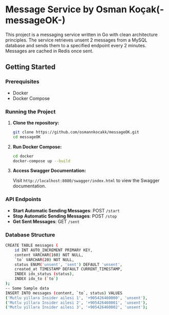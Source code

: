 # Message Service by Osman Koçak(-messageOK-)

This project is a messaging service written in Go with clean architecture principles. The service retrieves unsent 2 messages from a MySQL database and sends them to a specified endpoint every 2 minutes. Messages are cached in Redis once sent.

## Getting Started

### Prerequisites

- Docker
- Docker Compose

### Running the Project

1. **Clone the repository:**

   ```bash
   git clone https://github.com/osmannkocakk/messageOK.git
   cd messageOK
   ```

3. **Run Docker Compose:**

   ```bash
   cd docker
   docker-compose up --build
   ```

4. **Access Swagger Documentation:**

   Visit `http://localhost:8080/swagger/index.html` to view the Swagger documentation.

### API Endpoints

- **Start Automatic Sending Messages**: POST `/start`
- **Stop Automatic Sending Messages**: POST `/stop`
- **Get Sent Messages**: GET `/sent`

### Database Structure

```bash
CREATE TABLE messages (
    id INT AUTO_INCREMENT PRIMARY KEY,
    content VARCHAR(160) NOT NULL,
    `to` VARCHAR(20) NOT NULL,
    status ENUM('unsent', 'sent') DEFAULT 'unsent',
    created_at TIMESTAMP DEFAULT CURRENT_TIMESTAMP,
    INDEX idx_status (status),
    INDEX idx_to (`to`)
);
-- Some Sample data
INSERT INTO messages (content, `to`, status) VALUES
('Mutlu yillara Insider ailesi 1', '+905426460000', 'unsent'),
('Mutlu yillara Insider ailesi 2', '+905426460001', 'unsent'),
('Mutlu yillara Insider ailesi 3', '+905426460002', 'unsent');
 ```